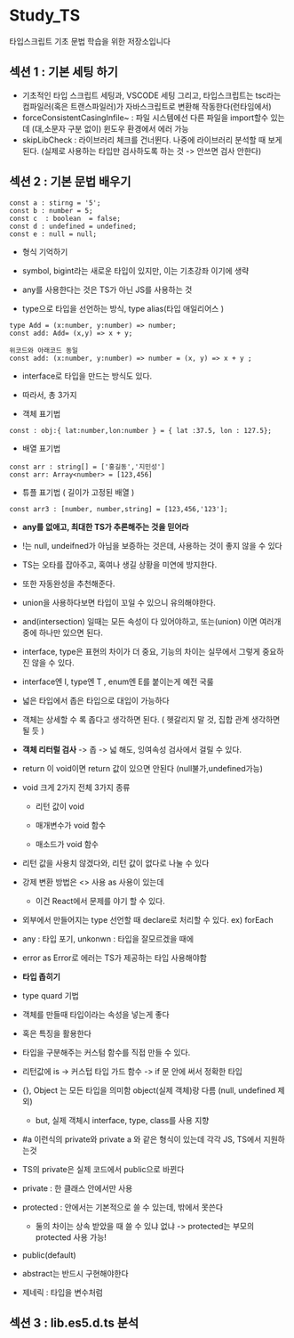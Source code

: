 # Study_TS

타입스크립트 기초 문법 학습을 위한 저장소입니다

## 섹션 1 : 기본 세팅 하기

- 기초적인 타입 스크립트 세팅과, VSCODE 세팅 그리고, 타입스크립트는 tsc라는 컴파일러(혹은 트랜스파일러)가 자바스크립트로 변환해 작동한다(런타임에서)
- forceConsistentCasingInfile~ : 파일 시스템에선 다른 파일을 import할수 있는데 (대,소문자 구분 없이) 윈도우 환경에서 에러 가능
- skipLibCheck : 라이브러리 체크를 건너뛴다. 나중에 라이브러리 분석할 때 보게 된다. (실제로 사용하는 타입만 검사하도록 하는 것 -> 안쓰면 검사 안한다)

## 섹션 2 : 기본 문법 배우기

```
const a : stirng = '5';
const b : number = 5;
const c  : boolean  = false;
const d : undefined = undefined;
const e : null = null;
```

- 형식 기억하기
- symbol, bigint라는 새로운 타입이 있지만, 이는 기초강좌 이기에 생략
- any를 사용한다는 것은 TS가 아닌 JS를 사용하는 것

- type으로 타입을 선언하는 방식, type alias(타입 애일리어스 )

```
type Add = (x:number, y:number) => number;
const add: Add= (x,y) => x + y;

위코드와 아래코드 동일
const add: (x:number, y:number) => number = (x, y) => x + y ;
```

- interface로 타입을 만드는 방식도 있다.
- 따라서, 총 3가지

- 객체 표기법

```
const : obj:{ lat:number,lon:number } = { lat :37.5, lon : 127.5};
```

- 배열 표기법

```
const arr : string[] = ['홍길동','지민성']
const arr: Array<number> = [123,456]
```

- 튜플 표기법 ( 길이가 고정된 배열 )

```
const arr3 : [number, number,string] = [123,456,'123'];

```

- **any를 없애고, 최대한 TS가 추론해주는 것을 믿어라**

- !는 null, undeifned가 아님을 보증하는 것은데, 사용하는 것이 좋지 않을 수 있다

- TS는 오타를 잡아주고, 혹여나 생길 상황을 미연에 방지한다.
- 또한 자동완성을 추천해준다.

- union을 사용하다보면 타입이 꼬일 수 있으니 유의해야한다.
- and(intersection) 일때는 모든 속성이 다 있어야하고, 또는(union) 이면 여러개 중에 하나만 있으면 된다.

- interface, type은 표현의 차이가 더 중요, 기능의 차이는 실무에서 그렇게 중요하진 않을 수 있다.
- interface엔 I, type엔 T , enum엔 E를 붙이는게 예전 국룰

- 넓은 타입에서 좁은 타입으로 대입이 가능하다
- 객체는 상세할 수 록 좁다고 생각하면 된다. ( 헷갈리지 말 것, 집합 관계 생각하면 될 듯 )

- **객체 리터럴 검사**
-> 좁 -> 넓 해도, 잉여속성 검사에서 걸릴 수 있다. 


- return 이 void이면 return 값이 있으면 안된다 (null불가,undefined가능)
- void 크게 2가지 전체 3가지 종류
  - 리턴 값이 void
    
  - 매개변수가 void 함수
  - 매소드가 void 함수
- 리턴 값을 사용치 않겠다와, 리턴 값이 없다로 나눌 수 있다

- 강제 변환 방법은 <> 사용 as 사용이 있는데
  - 이건 React에서 문제를 야기 할 수 있다.


- 외부에서 만들어지는 type 선언할 때 declare로 처리할 수 있다. ex) forEach

- any : 타입 포기, unkonwn : 타입을 잘모르겠을 때에
- error as Error로 에러는 TS가 제공하는 타입 사용해야함
  

- **타입 좁히기**
- type quard 기법

- 객체를 만들때 타입이라는 속성을 넣는게 좋다
- 혹은 특징을 활용한다

- 타입을 구분해주는 커스텀 함수를 직접 만들 수 있다.
- 리턴값에 is -> 커스텁 타입 가드 함수 -> if 문 안에 써서 정확한 타입

- {}, Object 는 모든 타입을 의미함 object(실제 객체)랑 다름  (null, undefined 제외)
  - but, 실제 객체시 interface, type, class를 사용 지향

- #a 이런식의 private와 private a 와 같은 형식이 있는데 각각 JS, TS에서 지원하는것
- TS의 private은 실제 코드에서 public으로 바뀐다

- private : 한 클래스 안에서만 사용
- protected : 안에서는 기본적으로 쓸 수 있는데, 밖에서 못쓴다
  - 둘의 차이는 상속 받았을 때 쓸 수 있냐 없냐 -> protected는 부모의 protected 사용 가능!
- public(default)

- abstract는 반드시 구현해야한다


- 제네릭 : 타입을 변수처럼

## 섹션 3 : lib.es5.d.ts 분석